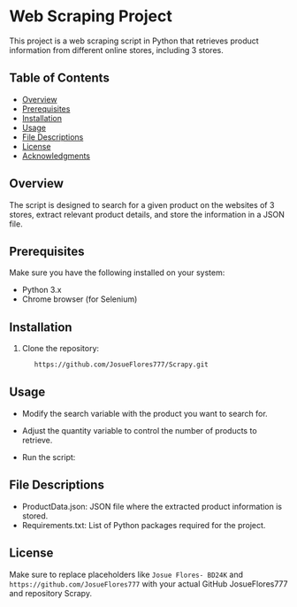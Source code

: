 # Web Scraping Project

This project is a web scraping script in Python that retrieves product information from different online stores, including 3 stores.

## Table of Contents

- [Overview](#overview)
- [Prerequisites](#prerequisites)
- [Installation](#installation)
- [Usage](#usage)
- [File Descriptions](#file-descriptions)
- [License](#license)
- [Acknowledgments](#acknowledgments)

## Overview

The script is designed to search for a given product on the websites of  3 stores, extract relevant product details, and store the information in a JSON file.

## Prerequisites

Make sure you have the following installed on your system:

- Python 3.x
- Chrome browser (for Selenium)

## Installation

1. Clone the repository:

   ```bash
      https://github.com/JosueFlores777/Scrapy.git
   
## Usage

   - Modify the search variable with the product you want to search for.

   - Adjust the quantity variable to control the number of products to retrieve.

   - Run the script:


## File Descriptions

- ProductData.json: JSON file where the extracted product information is stored.
- Requirements.txt: List of Python packages required for the project.


## License
Make sure to replace placeholders like `Josue Flores- BD24K` and `https://github.com/JosueFlores777` with your actual GitHub JosueFlores777 and repository Scrapy. 


